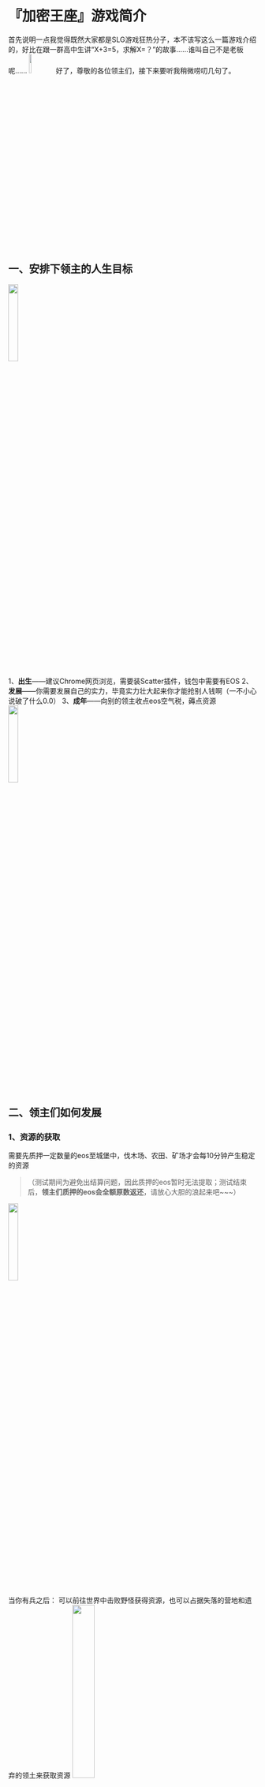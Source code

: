 # 『加密王座』游戏简介

首先说明一点我觉得既然大家都是SLG游戏狂热分子，本不该写这么一篇游戏介绍的，好比在跟一群高中生讲“X+3=5，求解X=？”的故事……谁叫自己不是老板呢……
<img  src="http://thyrsi.com/t6/394/1540376693x-1404795810.png"  width=10%  height=10% />
好了，尊敬的各位领主们，接下来要听我稍微唠叨几句了。

## 一、安排下领主的人生目标
<img  src="http://thyrsi.com/t6/394/1540377051x-1404792849.png"  width=20%  height=20% />

1、**出生**——建议Chrome网页浏览，需要装Scatter插件，钱包中需要有EOS
2、**发展**——你需要发展自己的实力，毕竟实力壮大起来你才能抢别人钱啊（一不小心说破了什么0.0）
3、**成年**——向别的领主收点eos空气税，薅点资源
<img  src="http://thyrsi.com/t6/394/1540377172x-1404781240.png"  width=20%  height=20% />

## 二、领主们如何发展

### 1、资源的获取
需要先质押一定数量的eos至城堡中，伐木场、农田、矿场才会每10分钟产生稳定的资源
>（测试期间为避免出结算问题，因此质押的eos暂时无法提取；测试结束后，**领主们质押的eos会全额原数返还**，请放心大胆的浪起来吧~~~）

<img  src="http://thyrsi.com/t6/394/1540377376x1822611383.png"  width=20%  height=20% />

当你有兵之后：
可以前往世界中击败野怪获得资源，也可以占据失落的营地和遗弃的领土来获取资源
<img  src="http://thyrsi.com/t6/394/1540377640x-1404758455.png"  width=30%  height=30% />

### 2、研究兵力

消耗木材+粮草可研究兵力，兵力的多少将直接影响到战局的成败！

### 3、提升兵力加成

消耗木材+铁矿可升级城防，城防将给留守在城堡的士兵带来兵力加成

##  三、攻城略地
<img  src="http://thyrsi.com/t6/394/1540377756x-1404781090.png"  width=20%  height=20% />

### 1、攻击主城

可以派兵掠夺其它领主的主城，**战胜者将收取战败者质押在主城中eos总额的4%空气税，4%作为官方手续费，即失败方总共损失8%的eos**。

###  2、侦查
最好在攻击别人之前先侦查一下……不然你懂的
### 3、攻击
当前版本两军交战，失败方会损失掉所有兵力
### 4、打不过怎么办
开罩子保护自己吧……或者就迁城，打不起躲得起……
<img  src="http://thyrsi.com/t6/394/1540377901x-1566688371.png"  width=20%  height=20% />
